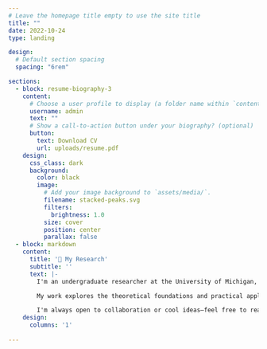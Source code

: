 ```yaml
---
# Leave the homepage title empty to use the site title
title: ""
date: 2022-10-24
type: landing

design:
  # Default section spacing
  spacing: "6rem"

sections:
  - block: resume-biography-3
    content:
      # Choose a user profile to display (a folder name within `content/authors/`)
      username: admin
      text: ""
      # Show a call-to-action button under your biography? (optional)
      button:
        text: Download CV
        url: uploads/resume.pdf
    design:
      css_class: dark
      background:
        color: black
        image:
          # Add your image background to `assets/media/`.
          filename: stacked-peaks.svg
          filters:
            brightness: 1.0
          size: cover
          position: center
          parallax: false
  - block: markdown
    content:
      title: '🧪 My Research'
      subtitle: ''
      text: |-
        I'm an undergraduate researcher at the University of Michigan, focusing on generative AI—especially diffusion and autoregressive models. 

        My work explores the theoretical foundations and practical applications of image and video generation. From understanding Gaussian structures in diffusion models to accelerating training with efficient architectures, I aim to make generative models more interpretable, scalable, and impactful.

        I'm always open to collaboration or cool ideas—feel free to reach out!
    design:
      columns: '1'
  
---
```

